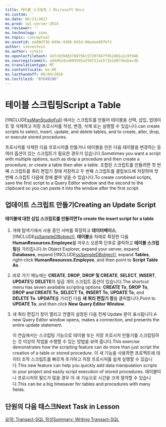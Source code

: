 ```yaml
---
title: 테이블 스크립팅 | Microsoft Docs
ms.custom: ''
ms.date: 06/13/2017
ms.prod: sql-server-2014
ms.reviewer: ''
ms.technology: ssms
ms.topic: conceptual
ms.assetid: ea88d736-849e-4368-b55d-06aeee097bf3
author: stevestein
ms.author: sstein
ms.openlocfilehash: 247c839d83768756c57297d47f952401a1c8fd46
ms.sourcegitcommit: ad4d92dce894592a259721a1571b1d8736abacdb
ms.translationtype: MT
ms.contentlocale: ko-KR
ms.lasthandoff: 08/04/2020
ms.locfileid: "87649296"
---
```

# <a name="script-a-table"></a><span data-ttu-id="f7965-102">테이블 스크립팅</span><span class="sxs-lookup"><span data-stu-id="f7965-102">Script a Table</span></span>
  [!INCLUDE[ssManStudioFull](../../includes/ssmanstudiofull-md.md)] <span data-ttu-id="f7965-103">에서는 스크립트를 만들어 테이블을 선택, 삽입, 업데이트 및 삭제하고 저장 프로시저를 작성, 변경, 삭제 또는 실행할 수 있습니다.</span><span class="sxs-lookup"><span data-stu-id="f7965-103">can create scripts to select, insert, update, and delete tables, and to create, alter, drop, or execute stored procedures.</span></span>  
  
 <span data-ttu-id="f7965-104">프로시저를 삭제한 다음 프로시저를 만들거나 테이블을 만든 다음 테이블을 변경하는 등 여러 옵션이 있는 스크립트가 필요한 경우가 있습니다.</span><span class="sxs-lookup"><span data-stu-id="f7965-104">Sometimes you want a script with multiple options, such as drop a procedure and then create a procedure, or create a table then alter a table.</span></span> <span data-ttu-id="f7965-105">조합된 스크립트를 만들려면 첫 번째 스크립트를 쿼리 편집기 창에 저장하고 두 번째 스크립트를 클립보드에 저장하여 첫 번째 스크립트 다음에 창에 붙여 넣을 수 있습니다.</span><span class="sxs-lookup"><span data-stu-id="f7965-105">To create combined scripts, save the first script to a Query Editor window and the second to the clipboard so you can paste it into the window after the first script.</span></span>  
  
## <a name="creating-an-update-script"></a><span data-ttu-id="f7965-106">업데이트 스크립트 만들기</span><span class="sxs-lookup"><span data-stu-id="f7965-106">Creating an Update Script</span></span>  
  
#### <a name="to-create-the-insert-script-for-a-table"></a><span data-ttu-id="f7965-107">테이블에 대한 삽입 스크립트를 만들려면</span><span class="sxs-lookup"><span data-stu-id="f7965-107">To create the insert script for a table</span></span>  
  
1.  <span data-ttu-id="f7965-108">개체 탐색기에서 사용 중인 서버를 확장하고 **데이터베이스**, [!INCLUDE[ssSampleDBobject](../../includes/sssampledbobject-md.md)], **테이블**을 차례로 확장한 다음 **HumanResources.Employee**를 마우스 오른쪽 단추로 클릭하고 **테이블 스크립팅**을 가리킵니다.</span><span class="sxs-lookup"><span data-stu-id="f7965-108">In Object Explorer, expand your server, expand **Databases**, expand [!INCLUDE[ssSampleDBobject](../../includes/sssampledbobject-md.md)], expand **Tables**, right-click **HumanResources.Employee**, and then point to **Script Table As**.</span></span>  
  
2.  <span data-ttu-id="f7965-109">바로 가기 메뉴에는 **CREATE**, **DROP**, **DROP 및 CREATE**, **SELECT**, **INSERT**, **UPDATE**및 **DELETE**의 일곱 개의 스크립트 옵션이 있습니다.</span><span class="sxs-lookup"><span data-stu-id="f7965-109">The shortcut menu has seven available scripting options: **CREATE To**, **DROP To**, **DROP and CREATE To**, **SELECT To**, **INSERT To**, **UPDATE To**, and **DELETE To**.</span></span> <span data-ttu-id="f7965-110">**UPDATE**를 가리킨 다음 **새 쿼리 편집기 창**을 클릭합니다.</span><span class="sxs-lookup"><span data-stu-id="f7965-110">Point to **UPDATE To**, and then click **New Query Editor Window**.</span></span>  
  
3.  <span data-ttu-id="f7965-111">새 쿼리 편집기 창이 열리고 연결이 설정된 다음 전체 Update 문이 표시됩니다.</span><span class="sxs-lookup"><span data-stu-id="f7965-111">A new Query Editor window opens, makes a connection, and presents the entire update statement.</span></span>  
  
     <span data-ttu-id="f7965-112">이 연습에서는 스크립팅 기능으로 테이블 또는 저장 프로시저 만들기를 스크립팅하는 것 이상의 작업을 수행할 수 있는 방법을 보여 줍니다.</span><span class="sxs-lookup"><span data-stu-id="f7965-112">This exercise demonstrates how the scripting feature can do more than just script the creation of a table or stored procedure.</span></span> <span data-ttu-id="f7965-113">이 새 기능을 사용하면 프로젝트에 데이터 조작 스크립트를 빠르게 추가하고 저장 프로시저를 쉽게 실행할 수 있습니다.</span><span class="sxs-lookup"><span data-stu-id="f7965-113">This new feature can help you quickly add data manipulation scripts to your project and easily script execution of stored procedures.</span></span> <span data-ttu-id="f7965-114">테이블이나 프로시저의 필드가 많을 경우 이 새 기능으로 시간을 크게 절약할 수 있습니다.</span><span class="sxs-lookup"><span data-stu-id="f7965-114">This can be a big timesaver for tables and procedures with many fields.</span></span>  
  
## <a name="next-task-in-lesson"></a><span data-ttu-id="f7965-115">단원의 다음 태스크</span><span class="sxs-lookup"><span data-stu-id="f7965-115">Next Task in Lesson</span></span>  
 [<span data-ttu-id="f7965-116">요약: Transact-SQL 작성</span><span class="sxs-lookup"><span data-stu-id="f7965-116">Summary: Writing Transact-SQL</span></span>](../../tutorials/summary-writing-transact-sql.md)  
  
  
